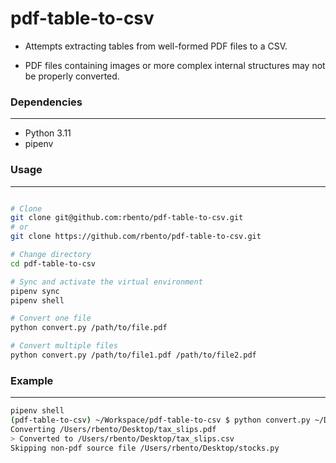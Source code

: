 # pdf-table-to-csv

- Attempts extracting tables from well-formed PDF files to a CSV.

- PDF files containing images or more complex internal structures may not be properly converted.

### Dependencies
---

- Python 3.11
- pipenv

### Usage
---

```bash

# Clone 
git clone git@github.com:rbento/pdf-table-to-csv.git
# or
git clone https://github.com/rbento/pdf-table-to-csv.git

# Change directory
cd pdf-table-to-csv

# Sync and activate the virtual environment
pipenv sync
pipenv shell

# Convert one file
python convert.py /path/to/file.pdf   

# Convert multiple files
python convert.py /path/to/file1.pdf /path/to/file2.pdf 
```

### Example
---

```bash
pipenv shell
(pdf-table-to-csv) ~/Workspace/pdf-table-to-csv $ python convert.py ~/Desktop/tax_slips.pdf ~/Desktop/stocks.py
Converting /Users/rbento/Desktop/tax_slips.pdf
> Converted to /Users/rbento/Desktop/tax_slips.csv
Skipping non-pdf source file /Users/rbento/Desktop/stocks.py
```
